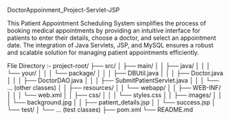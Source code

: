 DoctorAppoinment_Project-Servlet-JSP

This Patient Appointment Scheduling System simplifies the process of booking medical appointments by providing an intuitive interface for patients to enter their details, choose a doctor, and select an appointment date. The integration of Java Servlets, JSP, and MySQL ensures a robust and scalable solution for managing patient appointments efficiently.


Flie Directory :-
project-root/
├── src/
│   ├── main/
│   │   ├── java/
│   │   │   └── your/
│   │   │       └── package/
│   │   │           ├── DBUtil.java
│   │   │           ├── Doctor.java
│   │   │           ├── DoctorDAO.java
│   │   │           ├── SubmitPatientServlet.java
│   │   │           └── ... (other classes)
│   │   ├── resources/
│   │   └── webapp/
│   │       ├── WEB-INF/
│   │       │   └── web.xml
│   │       ├── css/
│   │       │   └── styles.css
│   │       ├── images/
│   │       │   └── background.jpg
│   │       ├── patient_details.jsp
│   │       └── success.jsp
│   └── test/
│       └── ... (test classes)
├── pom.xml
└── README.md
